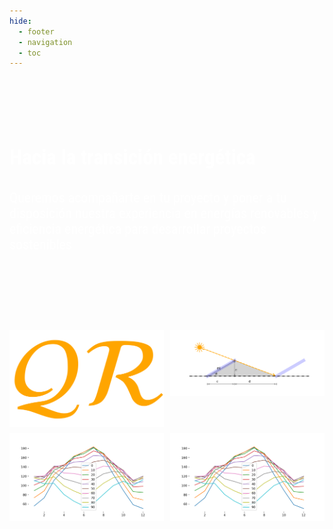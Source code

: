 ```yaml
---
hide:
  - footer
  - navigation
  - toc
---
```



#
</br>
</br>
</br>
<p style="font-size: 33px; color: white;font-family: 'Roboto Condensed', sans-serif;font-weight: bold;">Hacia la transición energética</p>
<p style="font-size: 22px; color: white;font-family: Roboto Condensed;">
Queremos acompañarte en tu proyecto y poner a tu disposición nuestra experiencia en energías renovables y eficiencia energética para desarrollar proyectos sostenibles</p>

</br>
</br>
</br>
</br>
</br>
</br>
<div class="collage">
    <img src="figs/asolear.png" alt="Imagen 1">
    <img src="figs/distanciaentrefilas_30.png" alt="Imagen 1">
    <img src="figs/generacioxincliancion.png" alt="Imagen 2">
    <img src="figs/generacioxincliancion.png" alt="Imagen 2">
</div>


<style> 
body { 
  background-image: url('https://github.com/asolear/assets/blob/master/imgs/fondo3.jpg?raw=true'); 
  background-repeat: no-repeat; 
  background-attachment: fixed; /* background-size: cover; */ 
  background-size: 100% 100%;
   } 

.collage {
    display: grid;
    grid-template-columns: repeat(2, 1fr);
    grid-gap: 10px;
}
.collage img {
    max-width: 100%;
    height: auto;
    transform: rotate(0deg);
    /* Rotar la imagen 15 grados */
    transition: transform 0.3s ease;
    /* Agregar una transición suave */
}
.collage img:hover {
    transform: scale(1.1) rotate(10deg);
    /* Escalar la imagen al 110% y volver a la rotación original en el hover */
}

</style> 

<script>
    const images = document.querySelectorAll('.collage img');
    images.forEach(img => {
        img.style.transform = `rotate(${getRandomRotation()}deg) scale(${getRandomScale()})`;
    });
    function getRandomRotation() {
        return Math.floor(Math.random() * 360); // Valores de rotación aleatorios entre 0 y 359 grados
    }
    function getRandomScale() {
        return .5 + Math.random(); // Valores de escala aleatorios entre 1 y 2
    }
</script>